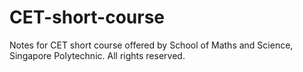 # CET-short-course
Notes for CET short course offered by School of Maths and Science, Singapore Polytechnic. All rights reserved. 
